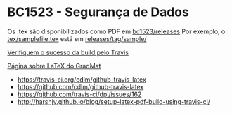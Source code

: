# BC1523 - Segurança de Dados

Os .tex são disponibilizados como PDF em [bc1523/releases](https://github.com/ufabc-me/bc1523/releases)
Por exemplo, o [tex/samplefile.tex](https://github.com/ufabc-me/bc1523/blob/master/tex/samplefile.tex) está em [releases/tag/sample/](https://github.com/ufabc-me/bc1523/releases/download/sample/samplefile.pdf)

[Verifiquem o sucesso da build pelo Travis](https://travis-ci.org/ufabc-me/bc1523)

[Página sobre LaTeX do GradMat](http://gradmat.ufabc.edu.br/index.php/modelos-em-latex)

* https://travis-ci.org/cdlm/github-travis-latex
* https://github.com/cdlm/github-travis-latex
* https://github.com/travis-ci/dpl/issues/162
* http://harshjv.github.io/blog/setup-latex-pdf-build-using-travis-ci/
